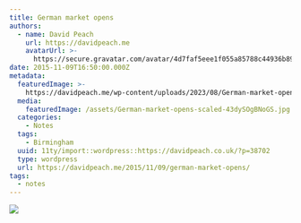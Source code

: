 ```yaml
---
title: German market opens
authors:
  - name: David Peach
    url: https://davidpeach.me
    avatarUrl: >-
      https://secure.gravatar.com/avatar/4d7faf5eee1f055a85788c44936b8995eaab6dfb004e7854ec747ccb272e91ee?s=96&d=mm&r=g
date: 2015-11-09T16:50:00.000Z
metadata:
  featuredImage: >-
    https://davidpeach.me/wp-content/uploads/2023/08/German-market-opens-scaled.jpg
  media:
    featuredImage: /assets/German-market-opens-scaled-43dySOgBNoGS.jpg
  categories:
    - Notes
  tags:
    - Birmingham
  uuid: 11ty/import::wordpress::https://davidpeach.co.uk/?p=38702
  type: wordpress
  url: https://davidpeach.me/2015/11/09/german-market-opens/
tags:
  - notes
---
```

[![](/assets/German-market-opens-1024x758-bNLGNd13hZEL.jpg)](/assets/German-market-opens-1024x758-bNLGNd13hZEL.jpg)